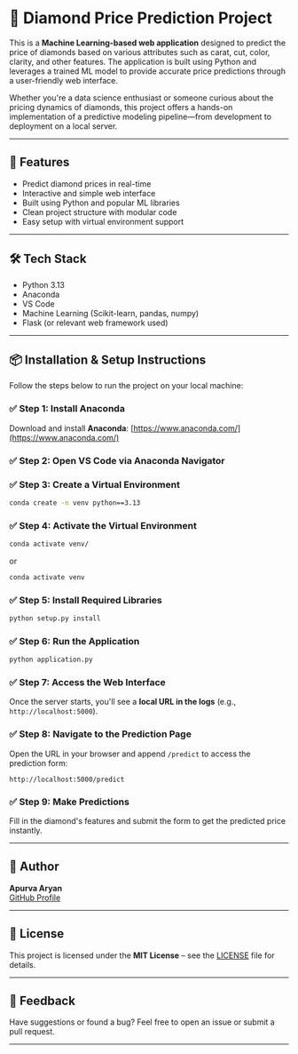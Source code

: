 # 💎 Diamond Price Prediction Project

This is a **Machine Learning-based web application** designed to predict the price of diamonds based on various attributes such as carat, cut, color, clarity, and other features. The application is built using Python and leverages a trained ML model to provide accurate price predictions through a user-friendly web interface.

Whether you're a data science enthusiast or someone curious about the pricing dynamics of diamonds, this project offers a hands-on implementation of a predictive modeling pipeline—from development to deployment on a local server.

---

## 🚀 Features

- Predict diamond prices in real-time
- Interactive and simple web interface
- Built using Python and popular ML libraries
- Clean project structure with modular code
- Easy setup with virtual environment support

---

## 🛠 Tech Stack

- Python 3.13  
- Anaconda  
- VS Code  
- Machine Learning (Scikit-learn, pandas, numpy)  
- Flask (or relevant web framework used)  

---

## 📦 Installation & Setup Instructions

Follow the steps below to run the project on your local machine:

### ✅ Step 1: Install Anaconda  
Download and install **Anaconda**: [https://www.anaconda.com/](https://www.anaconda.com/)

### ✅ Step 2: Open VS Code via Anaconda Navigator

### ✅ Step 3: Create a Virtual Environment
```bash
conda create -n venv python==3.13
```

### ✅ Step 4: Activate the Virtual Environment
```bash
conda activate venv/
```
or  
```bash
conda activate venv
```

### ✅ Step 5: Install Required Libraries
```bash
python setup.py install
```

### ✅ Step 6: Run the Application
```bash
python application.py
```

### ✅ Step 7: Access the Web Interface
Once the server starts, you'll see a **local URL in the logs** (e.g., `http://localhost:5000`).

### ✅ Step 8: Navigate to the Prediction Page
Open the URL in your browser and append `/predict` to access the prediction form:
```
http://localhost:5000/predict
```

### ✅ Step 9: Make Predictions
Fill in the diamond's features and submit the form to get the predicted price instantly.

---

## 👤 Author

**Apurva Aryan**  
[GitHub Profile](https://github.com/Apurva12343)

---

## 📄 License

This project is licensed under the **MIT License** – see the [LICENSE](./LICENSE) file for details.

---

## 🙌 Feedback

Have suggestions or found a bug? Feel free to open an issue or submit a pull request.

---
